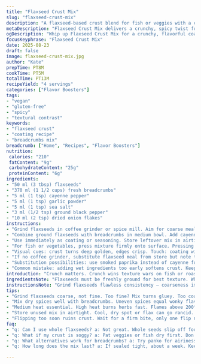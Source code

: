 ```yaml
---
title: "Flaxseed Crust Mix"
slug: "flaxseed-crust-mix"
description: "A flaxseed-based crust blend for fish or veggies with a crunchy texture from crushed seeds and a spicy twist. Uses altered proportions for balance. Swaps paprika and dry mustard for cayenne and garlic powder to punch flavor. Onion flakes added for aroma. Grind seeds fine but not powdery. Mix dry; applies as coating or seasoning. Quick to assemble. Adjust seasoning to taste. Suitable for vegan diets, dairy and nut free. Use as crust or sprinkle for texture contrast. Store dry mix airtight to maintain crunch and flavor."
metaDescription: "Flaxseed Crust Mix delivers a crunchy, spicy twist for fish or veggies. Simple to make, full of flavor, and versatile in use."
ogDescription: "Whip up Flaxseed Crust Mix for a crunchy, flavorful coating on fish or veggies. Nutty and spicy, a quick addition to your kitchen arsenal."
focusKeyphrase: "Flaxseed Crust Mix"
date: 2025-08-23
draft: false
image: flaxseed-crust-mix.jpg
author: "Kate"
prepTime: PT8M
cookTime: PT5M
totalTime: PT13M
recipeYield: "4 servings"
categories: ["Flavor Boosters"]
tags:
- "vegan"
- "gluten-free"
- "spicy"
- "textural contrast"
keywords:
- "flaxseed crust"
- "coating recipe"
- "breadcrumbs mix"
breadcrumb: ["Home", "Recipes", "Flavor Boosters"]
nutrition: 
 calories: "210"
 fatContent: "9g"
 carbohydrateContent: "25g"
 proteinContent: "6g"
ingredients:
- "50 ml (3 tbsp) flaxseeds"
- "370 ml (1 1/2 cups) fresh breadcrumbs"
- "5 ml (1 tsp) cayenne pepper"
- "5 ml (1 tsp) garlic powder"
- "5 ml (1 tsp) sea salt"
- "3 ml (1/2 tsp) ground black pepper"
- "10 ml (2 tsp) dried onion flakes"
instructions:
- "Grind flaxseeds in coffee grinder or spice mill. Aim for coarse meal, not flour. Avoid over-grinding; too powdery means losing crunch and absorbs moisture differently."
- "Combine ground flaxseeds with breadcrumbs in medium bowl. Add cayenne, garlic powder, salt, pepper, and dried onion flakes. Stir thoroughly to distribute spices evenly."
- "Use immediately as coating or seasoning. Store leftover mix in airtight container in cool dry spot; flax can go rancid if exposed to heat or light."
- "For fish or vegetables, press mixture firmly onto surface. Pressing ensures adhesion and crisp crust. Cook over medium heat until golden brown and fragrant aromas rise; 4-6 minutes each side depending on thickness."
- "Visual cues: crust turns deep golden, edges crisp. Touch: coating will feel firm; not mushy or falling off. Sound: gentle crackle as crust sears. If wet spots appear, pat dry before applying mix to prevent sogginess."
- "If no coffee grinder, substitute flaxseed meal from store but note texture is less fresh and less crunchy."
- "Substitution possibilities: use smoked paprika instead of cayenne for smoky flavor but less heat. Shallot powder replaces onion flakes for milder aroma."
- "Common mistake: adding wet ingredients too early softens crust. Keep mix dry until last second to retain crunch."
introduction: "Crunch matters. Crunch wins texture wars on fish or roasted veg. Flaxseed does double duty here: nutty flavor, natural binder, plus fiber. Grinding alters release and hydration; too fine equals glue. Too coarse equals fall off. Balanced gingery heat from cayenne cuts richness; garlic powder summons savory depth. Onion flakes bring aroma to forefront. Working with dry mix means it lasts, easy to tweak on the fly. Swap spices to your mood or pantry. Keep flax sealed tight—oxidation kills flavor fast. Pair with crisp-fried fish or pan-roasted tofu. No dairy, no eggs, no fuss. Just simple breakdown of starch, spice, seed. Speedy enough to keep weeknight moving, but with enough detail for technique—don’t skimp on pressing your crust, that’s the difference. Temperature matters too. Medium heat avoids burning herbs; lets crust brown evenly. Don't rush or expect instant golden; look for subtle change not just color. That smell—garlic sliding through toasted seeds—is your signal."
ingredientsNote: "Flaxseeds must be freshly ground for best texture. Whole seeds too slick, slip off food. Grinding exposes oils, rich aromas released. Ground too fine? Mix absorbs moisture and turns dense—not the crust you want. Breadcrumbs provide bulk and soak up moisture; choose fresh breadcrumbs for lightness, stale breadcrumbs make crust hard and dry. Adjust amount slightly if bread absorbency varies. Cayenne pepper adds heat but start conservative; powder levels vary. Garlic powder blends better than fresh garlic here, avoids wet spots. Dried onion flakes contribute crunch and mild onion flavor; fresh onion will add moisture and ruin dry mix. Salt is vital; balances flax’s earthiness. Black pepper rounds off sharpness. Mix can sit dry for up to a week if sealed tightly—flax oil prone to going rancid, monitor smell before use. Substitution: panko instead of regular breadcrumbs for extra airiness; smoked spices create flavor depth but can overpower. Always taste dry mix solo, adjust spice levels before coating."
instructionsNote: "Grind flaxseeds flawless consistency — coarseness impacts final bite. Too fine means glue; too coarse means patchy armor. Use tool with pulse, don’t run continuously. Cold grind prevents oils overheating and turning bitter. Mix all dry ingredients fully — uneven spices mean hit-or-miss taste. Let dried onion flakes hydrate slightly on food moisture during cooking, not earlier. Use dry mix last minute; applying on wet surfaces causes clumping. Press coating firmly, not just lightly dust — adhesion is key for crust integrity. Cook on medium heat, not high. Flames above 200°C burn spices leaving bitterness, slow crisping better. Flip only once, semi-firm crust should release easily. Listen for gentle sizzle, smell to guide doneness. Golden brown edges and tickle of caramelization mark readiness. If crust sticks, temperature is off or coating too thick. Don’t overcrowd pan; steam ruins crust. Use wide skillet for even heat. If crust soggy, pat dry protein or veg before coating. Store leftovers dry, discard if off-odor or discoloration appear."
tips:
- "Grind flaxseeds coarse, not fine. Too fine? Mix turns gluey. Too coarse? It falls off. Aim for meal-like texture. Coffee grinder works best."
- "Mix dry spices well with breadcrumbs. Uneven spices equal wonky flavor. Let onion flakes hydrate while cooking. Pat on surface tightly!"
- "Medium heat essential. High heat burns herbs fast. Flames above 200°C lead to bitterness. Golden edges signal readiness, don’t rush it."
- "Store unused mix in airtight. Cool, dry spot or flax can go rancid. Use within a week. If it smells off, toss it. Better safe."
- "Flipping too soon ruins crust. Wait for a firm bite, only one flip needed. Listen for crackle and watch for golden colors."
faq:
- "q: Can I use whole flaxseeds? a: Not great. Whole seeds slip off food. Best to grind them, coarse not fine. Freshly ground is key."
- "q: What if my crust is soggy? a: Pat veggies or fish dry first. Don't add mix to wet surfaces. Prevents clumping, keeps crunch."
- "q: What alternatives work for breadcrumbs? a: Try panko for airiness. Or use crushed nuts for more texture. Adjust seasonings accordingly."
- "q: How long does the mix last? a: If sealed tight, about a week. Keep cool dry. Toss if turns rancid or smells weird. Safety first."

---
```

